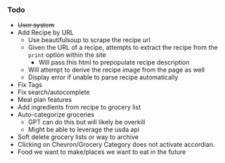 ### Todo
- ~~User system~~
- Add Recipe by URL
    - Use beautifulsoup to scrape the recipe url
    - Given the URL of a recipe, attempts to extract the recipe from the `print` option within the site
        - Will pass this html to prepopulate recipe description
    - Will attempt to derive the recipe image from the page as well
    - Display error if unable to parse recipe automatically
- Fix Tags
- Fix search/autocomplete
- Meal plan features
- Add ingredients from recipe to grocery list
- Auto-categorize groceries
    - GPT can do this but will likely be overkill
    - Might be able to leverage the usda api
- Soft delete grocery lists or way to archive
- Clicking on Chevron/Grocery Category does not activate accordian.
- Food we want to make/places we want to eat in the future